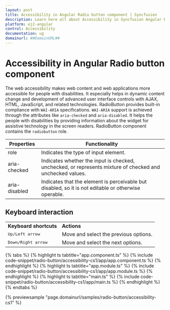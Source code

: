 ```yaml
---
layout: post
title: Accessibility in Angular Radio button component | Syncfusion
description: Learn here all about Accessibility in Syncfusion Angular Radio button component of Syncfusion Essential JS 2 and more.
platform: ej2-angular
control: Accessibility 
documentation: ug
domainurl: ##DomainURL##
---
```


# Accessibility in Angular Radio button component

The web accessibility makes web content and web applications more accessible for people with disabilities. It especially helps in dynamic content change and development of advanced user interface controls with AJAX, HTML, JavaScript, and related technologies.
RadioButton provides built-in compliance with `WAI-ARIA` specifications. `WAI-ARIA` support is achieved through the attributes like `aria-checked` and `aria-disabled`. It helps the people with disabilities by providing information about the widget for assistive
technology in the screen readers. RadioButton component contains the `radiobutton` role.

| Properties | Functionality |
| ------------ | ----------------------- |
| role | Indicates the type of input element. |
| aria-checked | Indicates whether the input is checked, unchecked, or represents mixture of checked and unchecked values. |
| aria-disabled | Indicates that the element is perceivable but disabled, so it is not editable or otherwise operable. |

## Keyboard interaction

<!-- markdownlint-disable MD033 -->
<table>
<tr>
<td>
<b>Keyboard shortcuts</b></td><td>
<b>Actions</b></td></tr>
<tr>
<td>
<kbd>Up/Left arrow</kbd></td><td>
Move and select the previous options.</td></tr>
<tr>
<td>
<kbd>Down/Right arrow</kbd></td><td>
Move and select the next options.</td></tr>
</table>

{% tabs %}
{% highlight ts tabtitle="app.component.ts" %}
{% include code-snippet/radio-button/accessibility-cs1/app/app.component.ts %}
{% endhighlight %}
{% highlight ts tabtitle="app.module.ts" %}
{% include code-snippet/radio-button/accessibility-cs1/app/app.module.ts %}
{% endhighlight %}
{% highlight ts tabtitle="main.ts" %}
{% include code-snippet/radio-button/accessibility-cs1/app/main.ts %}
{% endhighlight %}
{% endtabs %}
  
{% previewsample "page.domainurl/samples/radio-button/accessibility-cs1" %}